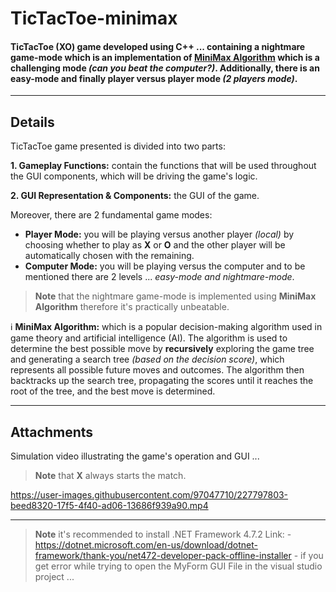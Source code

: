 # **TicTacToe-minimax**
#### TicTacToe (XO) game developed using C++ ... containing a nightmare game-mode which is an implementation of <ins>MiniMax Algorithm</ins> which is a challenging mode _(can you beat the computer?)_. Additionally, there is an easy-mode and finally player versus player mode _(2 players mode)_.

---
## **Details**
TicTacToe game presented is divided into two parts:

**1. Gameplay Functions:** contain the functions that will be used throughout the GUI components, which will be driving the game's logic.

**2. GUI Representation & Components:** the GUI of the game.

Moreover, there are 2 fundamental game modes:
* **Player Mode:** you will be playing versus another player _(local)_ by choosing whether to play as __X__ or __O__ and the other player will be automatically chosen with the remaining.
* **Computer Mode:** you will be playing versus the computer and to be mentioned there are 2 levels ... _easy-mode and nightmare-mode_.

>__Note__ that the nightmare game-mode is implemented using __MiniMax Algorithm__ therefore it's practically unbeatable.

ℹ️ __MiniMax Algorithm:__ which is a popular decision-making algorithm used in game theory and artificial intelligence (AI). The algorithm is used to determine the best possible move by __recursively__ exploring the game tree and generating a search tree _(based on the decision score)_, which represents all possible future moves and outcomes. The algorithm then backtracks up the search tree, propagating the scores until it reaches the root of the tree, and the best move is determined.

---
## **Attachments**
Simulation video illustrating the game's operation and GUI ...
>__Note__ that __X__ always starts the match.

https://user-images.githubusercontent.com/97047710/227797803-beed8320-17f5-4f40-ad06-13686f939a90.mp4

---
>__Note__ it's recommended to install .NET Framework 4.7.2 Link: - https://dotnet.microsoft.com/en-us/download/dotnet-framework/thank-you/net472-developer-pack-offline-installer - if you get error while trying to open the MyForm GUI File in the visual studio project ...
